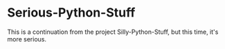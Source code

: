 # Serious-Python-Stuff
This is a continuation from the project Silly-Python-Stuff, but this time, it's more serious. 
